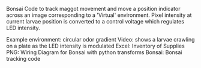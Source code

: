 
Bonsai Code to track maggot movement and move a position indicator across an image corresponding to a 'Virtual' environment. Pixel intensity at current larvae position is converted to a control voltage which regulates LED intensity.

Example environment: circular odor gradient
Video: shows a larvae crawling on a plate as the LED intensity is modulated
Excel: Inventory of Supplies
PNG: Wiring Diagram for Bonsai with python transforms
Bonsai: Bonsai tracking code